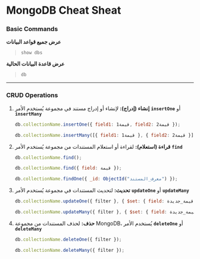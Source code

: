 # MongoDB Cheat Sheat


### Basic Commands

**عرض جميع قواعد البيانات**

> `show dbs`

**عرض قاعدة البيانات الحالية**
> `db`

















___
### CRUD Operations 


1. **إنشاء (إدراج):**
   لإنشاء أو إدراج مستند في مجموعة يُستخدم الأمر 
   **`insertOne`** أو **`insertMany`**

   ```javascript
   db.collectionName.insertOne({ field1: قيمة1, field2: قيمة2 });

   db.collectionName.insertMany([{ field1: قيمة1 }, { field2: قيمة2 }]);
   ```

2. **قراءة (استعلام):**
   لقراءة أو استعلام المستندات من مجموعة  يُستخدم الأمر 
   **`find`**

   ```javascript
   db.collectionName.find();

   db.collectionName.find({ field: قيمة });

   db.collectionName.findOne({ _id: ObjectId("معرف_المستند") });
   ```

3. **تحديث:**
   لتحديث المستندات في مجموعة يُستخدم الأمر 
   **`updateOne`** أو **`updateMany`**

   ```javascript
   db.collectionName.updateOne({ filter }, { $set: { field: قيمة_جديدة } });

   db.collectionName.updateMany({ filter }, { $set: { field: قيمة_جديدة } });
   ```

4. **حذف:**
   لحذف المستندات من مجموعة MongoDB، يُستخدم الأمر 
   **`deleteOne`** أو **`deleteMany`**

   ```javascript
   db.collectionName.deleteOne({ filter });

   db.collectionName.deleteMany({ filter });
   ```









